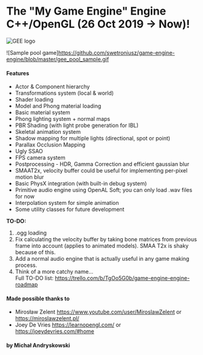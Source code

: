 # The "My Game Engine" Engine C++/OpenGL (26 Oct 2019 -> Now)!

![GEE logo](https://user-images.githubusercontent.com/19364312/120382376-db924500-c323-11eb-8ba4-eaeccd562eef.png)

![Sample pool game]https://github.com/swetroniusz/game-engine-engine/blob/master/gee_pool_sample.gif

#### Features
- Actor & Component hierarchy
- Transformations system (local & world)
- Shader loading
- Model and Phong material loading
- Basic material system
- Phong lighting system + normal maps
- PBR Shading (with light probe generation for IBL)
- Skeletal animation system
- Shadow mapping for multiple lights (directional, spot or point)
- Parallax Occlusion Mapping
- Ugly SSAO
- FPS camera system
- Postprocessing - HDR, Gamma Correction and efficient gaussian blur
- SMAAT2x, velocity buffer could be useful for implementing per-pixel motion blur
- Basic PhysX integration (with built-in debug system)
- Primitive audio engine using OpenAL Soft; you can only load .wav files for now
- Interpolation system for simple animation
- Some utility classes for future development

**TO-DO:**
1. .ogg loading
2. Fix calculating the velocity buffer by taking bone matrices from previous frame into account (applies to animated models). SMAA T2x is shaky because of this.
3. Add a normal audio engine that is actually useful in any game making process.
4. Think of a more catchy name...  
Full TO-DO list: https://trello.com/b/TgOo5G0b/game-engine-engine-roadmap


#### Made possible thanks to
* Mirosław Zelent https://www.youtube.com/user/MiroslawZelent or https://miroslawzelent.pl/
* Joey De Vries https://learnopengl.com/ or https://joeydevries.com/#home

#### by Michał Andryskowski
